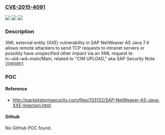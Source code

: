 ### [CVE-2015-4091](https://cve.mitre.org/cgi-bin/cvename.cgi?name=CVE-2015-4091)
![](https://img.shields.io/static/v1?label=Product&message=n%2Fa&color=blue)
![](https://img.shields.io/static/v1?label=Version&message=n%2Fa&color=blue)
![](https://img.shields.io/static/v1?label=Vulnerability&message=n%2Fa&color=brighgreen)

### Description

XML external entity (XXE) vulnerability in SAP NetWeaver AS Java 7.4 allows remote attackers to send TCP requests to intranet servers or possibly have unspecified other impact via an XML request to tc~sld~wd~main/Main, related to "CIM UPLOAD," aka SAP Security Note 2090851.

### POC

#### Reference
- http://packetstormsecurity.com/files/133122/SAP-NetWeaver-AS-Java-XXE-Injection.html

#### Github
No GitHub POC found.

